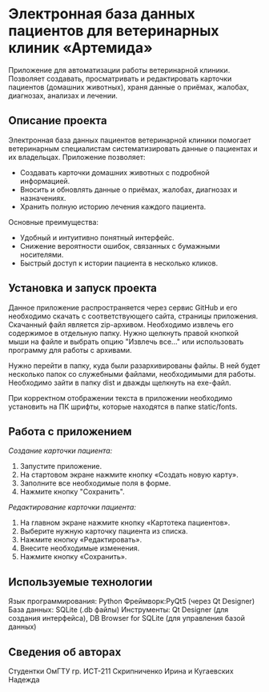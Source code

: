#  Электронная база данных пациентов для ветеринарных клиник «Артемида»
  Приложение для автоматизации работы ветеринарной клиники. Позволяет создавать, просматривать и редактировать карточки пациентов (домашних животных), храня данные о приёмах, жалобах, диагнозах, анализах и лечении.  

## Описание проекта  
  Электронная база данных пациентов ветеринарной клиники помогает ветеринарным специалистам систематизировать данные о пациентах и их владельцах. Приложение позволяет:  
  - Создавать карточки домашних животных с подробной информацией.  
  - Вносить и обновлять данные о приёмах, жалобах, диагнозах и назначениях.  
  - Хранить полную историю лечения каждого пациента.  
  
  Основные преимущества:  
  - Удобный и интуитивно понятный интерфейс.  
  - Снижение вероятности ошибок, связанных с бумажными носителями.  
  - Быстрый доступ к истории пациента в несколько кликов.

## Установка и запуск проекта
  Данное приложение распространяется через сервис GitHub и его необходимо скачать с соответствующего сайта, страницы приложения. Скачанный файл является zip-архивом. Необходимо извлечь его содержимое в отдельную папку. Нужно щелкнуть правой кнопкой мыши на файле и выбрать опцию "Извлечь все..." или использовать программу для работы с архивами.
  
Нужно перейти в папку, куда были разархивированы файлы. В ней будет несколько папок со служебными файлами, необходимыми для работы. Необходимо зайти в папку dist и дважды щелкнуть на exe-файл. 

При корректном отображении текста в приложении необходимо установить на ПК шрифты, которые находятся в папке static/fonts.


## Работа с приложением
  *Создание карточки пациента:*
  1. Запустите приложение.
  2. На стартовом экране нажмите кнопку «Создать новую карту».
  3. Заполните все необходимые поля в форме.
  4. Нажмите кнопку "Сохранить".
  
  *Редактирование карточки пациента:*
  1. На главном экране нажмите кнопку «Картотека пациентов».
  2. Выберите нужную карточку пациента из списка.
  3. Нажмите кнопку «Редактировать».
  4. Внесите необходимые изменения.
  5. Нажмите кнопку «Сохранить».

## Используемые технологии
  Язык программирования: Python
  Фреймворк:PyQt5 (через Qt Designer)
  База данных: SQLite (.db файлы)
  Инструменты: Qt Designer (для создания интерфейса), DB Browser for SQLite (для управления базой данных)

## Сведения об авторах
Студентки ОмГТУ гр. ИСТ-211 Скрипниченко Ирина и Кугаевских Надежда
